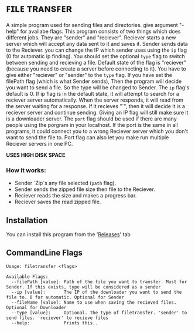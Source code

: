 # ꜰɪʟᴇ ᴛʀᴀɴsꜰᴇʀ

A simple program used for sending files and directories. give argument "-help" for availabe flags. This program consists of two things 
which does different jobs. They are "sender" and "reciever". Reciever starts a new server which will accept any data sent to
it and saves it. Sender sends data to the Reciever. you can change the IP which sender uses using the ```ip``` flag (0 for automatic ip finding). 
You should set the optional  ```type``` flag to switch between sending and recieving a file. Default state of the flag is "reciever" 
(because you need to create a server before connecting to it). You have to give either "reciever" or "sender" to the ```type``` flag. If
you have set the filePath flag (which is what Sender sends), Then the program will decide you want to send a file. So the type will be changed to Sender. 
The ```ip``` flag's default is 0. If ip flag is in the default state, it will attempt to search for a reciever server automatically.
When the server responds, it will read from the server waiting for a response. If it recieves "\`", then it will decide it is a 
reciever server and continue sending. Giving an IP flag will still make sure it is a downloader server. 
The `port` flag should be used if there are many people using the porgram in your localhost. If the port is the same in all programs,
it could connect you to a wrong Reciever server which you don't want to send the file to. Port flag can also let you
make run multiple Reciever servers in one PC.

**USES HIGH DISK SPACE**

### How it works:
* Sender \`Zip\`s any file selected (```path``` flag).
* Sender sends the zipped file size then file to the Reciever.
* Reciever reads the size and makes a progress bar.
* Reciever saves the read zipped file.

## Installation
  You can install this program from the '[Releases](https://github.com/GodKra/FileTransfer/releases/latest "Latest Release")' tab
## CommandLine Flags
```
Usage: filetransfer <flags>
  
Available Flags:
  --filePath [value]: Path of the file you want to transfer. Must for Sender. If this exists, type will be considered as a sender
  --ip [value]:       The IP of the downloader you want to send the file to. 0 for automatic. Optional for Sender
  --fileName [value]: Name to use when saving the recieved files. Optional for Downloader
  --type [value]:     Optional. The type of filetransfer. 'sender' to send files. 'reciever' to recieve files
  --help:             Prints this..
```
